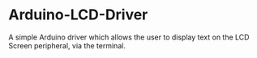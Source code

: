 # Arduino-LCD-Driver
A simple Arduino driver which allows the user to display text on the LCD Screen peripheral, via the terminal.

